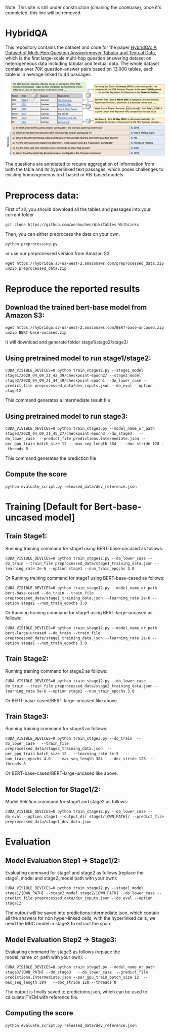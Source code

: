 Note: This site is still under construction (cleaning the codebase), once it's completed, this line will be removed.

# HybridQA
This repository contains the dataset and code for the paper [HybridQA: A Dataset of Multi-Hop Question Answeringover Tabular and Textual Data](https://arxiv.org/pdf/2004.07347.pdf), which is the first large-scale multi-hop question answering dataset on heterogeneous data including tabular and textual data. The whole dataset contains over 70K question-answer pairs based on 13,000 tables, each table is in average linked to 44 passages.
<p align="center">
<img src="example.png" width="850">
</p>
The questions are annotated to require aggregation of information from both the table and its hyperlinked text passages, which poses challenges to existing homongeneous text-based or KB-based models. 


# Preprocess data:
First of all, you should download all the tables and passages into your current folder
```
git clone https://github.com/wenhuchen/WikiTables-WithLinks
```
Then, you can either preprocess the data on your own,
```
python preprocessing.py
```
or use our preprocessed version from Amazon S3
```
wget https://hybridqa.s3-us-west-2.amazonaws.com/preprocessed_data.zip
unzip preprocessed_data.zip
```

# Reproduce the reported results
## Download the trained bert-base model from Amazon S3:
```
wget https://hybridqa.s3-us-west-2.amazonaws.com/BERT-base-uncased.zip
unzip BERT-base-uncased.zip
```
It will download and generate folder stage1/stage2/stage3/

## Using pretrained model to run stage1/stage2:
```
CUDA_VISIBLE_DEVICES=0 python train_stage12.py --stage1_model stage1/2020_04_09_21_42_39/checkpoint-epoch2/ --stage2_model stage2/2020_04_09_21_44_49/checkpoint-epoch1 --do_lower_case --predict_file preprocessed_data/dev_inputs.json --do_eval --option stage12
```
This command generates a intermediate result file
## Using pretrained model to run stage3:
```
CUDA_VISIBLE_DEVICES=0 python train_stage3.py --model_name_or_path stage3/2020_04_09_21_45_27/checkpoint-epoch3 --do_stage3   --do_lower_case  --predict_file predictions.intermediate.json --per_gpu_train_batch_size 12  --max_seq_length 384   --doc_stride 128 --threads 8
```
This command generates the prediction file
## Compute the score
```
python evaluate_script.py released_data/dev_reference.json
```


# Training [Default for Bert-base-uncased model]
## Train Stage1:
Running training command for stage1 using BERT-base-uncased as follows:
```
CUDA_VISIBLE_DEVICES=0 python train_stage12.py --do_lower_case --do_train --train_file preprocessed_data/stage1_training_data.json --learning_rate 2e-6 --option stage1 --num_train_epochs 3.0
```
Or Running training command for stage1 using BERT-base-cased as follows:
```
CUDA_VISIBLE_DEVICES=0 python train_stage12.py --model_name_or_path bert-base-cased --do_train --train_file preprocessed_data/stage1_training_data.json --learning_rate 2e-6 --option stage1 --num_train_epochs 3.0
```

Or Running training command for stage1 using BERT-large-uncased as follows:
```
CUDA_VISIBLE_DEVICES=0 python train_stage12.py --model_name_or_path bert-large-uncased --do_train --train_file preprocessed_data/stage1_training_data.json --learning_rate 2e-6 --option stage1 --num_train_epochs 3.0
```

## Train Stage2:
Running training command for stage2 as follows:
```
CUDA_VISIBLE_DEVICES=0 python train_stage12.py --do_lower_case --do_train --train_file preprocessed_data/stage2_training_data.json --learning_rate 5e-6 --option stage2 --num_train_epochs 3.0
```
Or BERT-base-cased/BERT-large-uncased like above.


## Train Stage3:
Running training command for stage3 as follows:
```
CUDA_VISIBLE_DEVICES=0 python train_stage3.py --do_train  --do_lower_case   --train_file preprocessed_data/stage3_training_data.json  --per_gpu_train_batch_size 12   --learning_rate 3e-5   --num_train_epochs 4.0   --max_seq_length 384   --doc_stride 128  --threads 8
```
Or BERT-base-cased/BERT-large-uncased like above.

## Model Selection for Stage1/2:
Model Selction command for stage1 and stage2 as follows:
```
CUDA_VISIBLE_DEVICES=0 python train_stage12.py --do_lower_case --do_eval --option stage1 --output_dir stage1/[OWN_PATH]/ --predict_file preprocessed_data/stage1_dev_data.json
```

# Evaluation
## Model Evaluation Step1 -> Stage1/2:
Evaluating command for stage1 and stage2 as follows (replace the stage1_model and stage2_model path with your own):
```
CUDA_VISIBLE_DEVICES=0 python train_stage12.py --stage1_model stage1/[OWN_PATH] --stage2_model stage2/[OWN_PATH] --do_lower_case --predict_file preprocessed_data/dev_inputs.json --do_eval --option stage12
```
The output will be saved into predictions.intermediate.json, which contain all the answers for non hyper-linked cells, with the hyperlinked cells, we need the MRC model in stage3 to extract the span.

## Model Evaluation Step2 -> Stage3:
Evaluating command for stage3 as follows (replace the model_name_or_path with your own):
```
CUDA_VISIBLE_DEVICES=0 python train_stage3.py --model_name_or_path stage3/[OWN_PATH] --do_stage3   --do_lower_case  --predict_file predictions.intermediate.json --per_gpu_train_batch_size 12  --max_seq_length 384   --doc_stride 128 --threads 8
```
The output is finally saved to predictoins.json, which can be used to calculate F1/EM with reference file.

## Computing the score
```
python evaluate_script.py released_data/dev_reference.json
```
